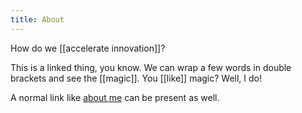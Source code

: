 ```yaml
---
title: About
---
```


How do we [[accelerate innovation]]?

This is a linked thing, you know. We can wrap a few words in double brackets and see the [[magic]]. You [[like]] magic? Well, I do!

A normal link like [about me](https://marcusellison.com/) can be present as well.
